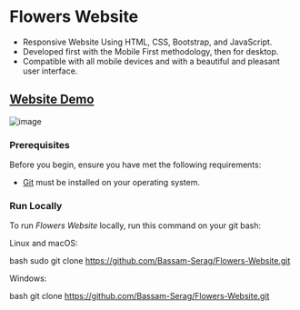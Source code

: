 # Flowers Website
- Responsive Website Using HTML, CSS, Bootstrap, and JavaScript.
- Developed first with the Mobile First methodology, then for desktop.
- Compatible with all mobile devices and with a beautiful and pleasant user interface.

## [Website Demo](https://flowers-website-lac.vercel.app/)

![image](https://github.com/Bassam-Serag/Flowers-Website/assets/105117034/bf0f6e88-0f30-4a50-9c36-bc836d9e2b92)


### Prerequisites

Before you begin, ensure you have met the following requirements:

* [Git](https://git-scm.com/downloads "Download Git") must be installed on your operating system.

### Run Locally

To run *Flowers Website* locally, run this command on your git bash:

Linux and macOS:

bash
sudo git clone https://github.com/Bassam-Serag/Flowers-Website.git


Windows:

bash
git clone https://github.com/Bassam-Serag/Flowers-Website.git

